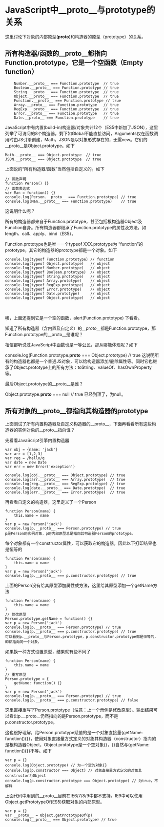# JavaScript中__proto__与prototype的关系

这里讨论下对象的内部原型(__proto__)和构造器的原型（prototype）的关系。

## 所有构造器/函数的__proto__都指向Function.prototype，它是一个空函数（Empty function）

        Number.__proto__ === Function.prototype  // true
        Boolean.__proto__ === Function.prototype // true
        String.__proto__ === Function.prototype  // true
        Object.__proto__ === Function.prototype  // true
        Function.__proto__ === Function.prototype // true
        Array.__proto__ === Function.prototype   // true
        RegExp.__proto__ === Function.prototype  // true
        Error.__proto__ === Function.prototype   // true
        Date.__proto__ === Function.prototype    // true


JavaScript中有内置(build-in)构造器/对象共计12个（ES5中新加了JSON），这里列举了可访问的8个构造器。剩下如Global不能直接访问，Arguments仅在函数调用时由JS引擎创建，Math，JSON是以对象形式存在的，无需new。它们的__proto__是Object.prototype。如下

    Math.__proto__ === Object.prototype  // true
    JSON.__proto__ === Object.prototype  // true


上面说的“所有构造器/函数”当然包括自定义的。如下

    // 函数声明
    function Person() {}
    // 函数表达式
    var Man = function() {}
    console.log(Person.__proto__ === Function.prototype) // true
    console.log(Man.__proto__ === Function.prototype)    // true

这说明什么呢？

所有的构造器都来自于Function.prototype，甚至包括根构造器Object及Function自身。所有构造器都继承了Function.prototype的属性及方法。如length、call、apply、bind（ES5）。

Function.prototype也是唯一一个typeof XXX.prototype为 “function”的prototype。其它的构造器的prototype都是一个对象。如下

    console.log(typeof Function.prototype) // function
    console.log(typeof Object.prototype)   // object
    console.log(typeof Number.prototype)   // object
    console.log(typeof Boolean.prototype)  // object
    console.log(typeof String.prototype)   // object
    console.log(typeof Array.prototype)    // object
    console.log(typeof RegExp.prototype)   // object
    console.log(typeof Error.prototype)    // object
    console.log(typeof Date.prototype)     // object
    console.log(typeof Object.prototype)   // object
　　

噢，上面还提到它是一个空的函数，alert(Function.prototype) 下看看。

知道了所有构造器（含内置及自定义）的__proto__都是Function.prototype，那Function.prototype的__proto__是谁呢？



相信都听说过JavaScript中函数也是一等公民，那从哪能体现呢？如下

console.log(Function.prototype.__proto__ === Object.prototype) // true
这说明所有的构造器也都是一个普通JS对象，可以给构造器添加/删除属性等。同时它也继承了Object.prototype上的所有方法：toString、valueOf、hasOwnProperty等。



最后Object.prototype的__proto__是谁？

Object.prototype.__proto__ === null  // true
已经到顶了，为null。

## 所有对象的__proto__都指向其构造器的prototype

上面测试了所有内置构造器及自定义构造器的__proto__，下面再看看所有这些构造器的实例对象的__proto__指向谁？

先看看JavaScript引擎内置构造器

    var obj = {name: 'jack'}
    var arr = [1,2,3]
    var reg = /hello/g
    var date = new Date
    var err = new Error('exception')

    console.log(obj.__proto__ === Object.prototype) // true
    console.log(arr.__proto__ === Array.prototype)  // true
    console.log(reg.__proto__ === RegExp.prototype) // true
    console.log(date.__proto__ === Date.prototype)  // true
    console.log(err.__proto__ === Error.prototype)  // true

再看看自定义的构造器，这里定义了一个Person

    function Person(name) {
        this.name = name
    }
    var p = new Person('jack')
    console.log(p.__proto__ === Person.prototype) // true
    p是Person的实例对象，p的内部原型总是指向其构造器Person的prototype。

每个对象都有一个constructor属性，可以获取它的构造器，因此以下打印结果也是恒等的

    function Person(name) {
        this.name = name
    }
    var p = new Person('jack')
    console.log(p.__proto__ === p.constructor.prototype) // true

上面的Person没有给其原型添加属性或方法，这里给其原型添加一个getName方法

    function Person(name) {
        this.name = name
    }
    // 修改原型
    Person.prototype.getName = function() {}
    var p = new Person('jack')
    console.log(p.__proto__ === Person.prototype) // true
    console.log(p.__proto__ === p.constructor.prototype) // true
    可以看到p.__proto__与Person.prototype，p.constructor.prototype都是恒等的，即都指向同一个对象。

如果换一种方式设置原型，结果就有些不同了

    function Person(name) {
        this.name = name
    }
    // 重写原型
    Person.prototype = {
        getName: function() {}
    }
    var p = new Person('jack')
    console.log(p.__proto__ === Person.prototype) // true
    console.log(p.__proto__ === p.constructor.prototype) // false
这里直接重写了Person.prototype（注意：上一个示例是修改原型）。输出结果可以看出p.__proto__仍然指向的是Person.prototype，而不是p.constructor.prototype。

这也很好理解，给Person.prototype赋值的是一个对象直接量{getName: function(){}}，使用对象直接量方式定义的对象其构造器（constructor）指向的是根构造器Object，Object.prototype是一个空对象{}，{}自然与{getName: function(){}}不等。如下

    var p = {}
    console.log(Object.prototype) // 为一个空的对象{}
    console.log(p.constructor === Object) // 对象直接量方式定义的对象其constructor为Object
    console.log(p.constructor.prototype === Object.prototype) // 为true，不解释


上面代码中用到的__proto__目前在IE6/7/8/9中都不支持。IE9中可以使用Object.getPrototypeOf(ES5)获取对象的内部原型。

    var p = {}
    var __proto__ = Object.getPrototypeOf(p)
    console.log(__proto__ === Object.prototype) // true
